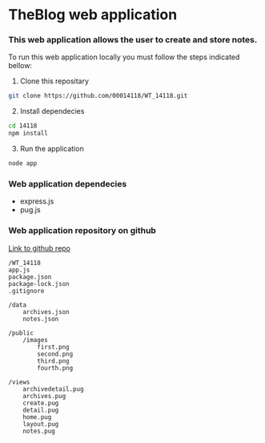 # TheBlog web application

### This web application allows the user to create and store notes.

To run this web application locally you must follow the steps indicated bellow:

1. Clone this repositary
```bash
git clone https://github.com/00014118/WT_14118.git
```

2. Install dependecies
```bash
cd 14118
npm install
```

3. Run the application
```bash
node app
```

### Web application dependecies
 - express.js
 - pug.js

### Web application repository on github
[Link to github repo](https://github.com/00014118/WT_14118.git)


    /WT_14118
    app.js
    package.json
    package-lock.json
    .gitignore

    /data
        archives.json
        notes.json

    /public
        /images
            first.png
            second.png
            third.png
            fourth.png

    /views
        archivedetail.pug
        archives.pug
        create.pug
        detail.pug
        home.pug
        layout.pug
        notes.pug